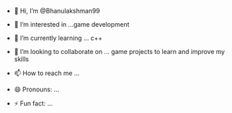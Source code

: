 - 👋 Hi, I’m @Bhanulakshman99
- 👀 I’m interested in ...game development
  
- 🌱 I’m currently learning ... c++
- 💞️ I’m looking to collaborate on ... game projects to learn and improve my skills
- 📫 How to reach me ...
- 😄 Pronouns: ...
- ⚡ Fun fact: ...

<!---
Bhanulakshman99/Bhanulakshman99 is a ✨ special ✨ repository because its `README.md` (this file) appears on your GitHub profile.
You can click the Preview link to take a look at your changes.
--->
